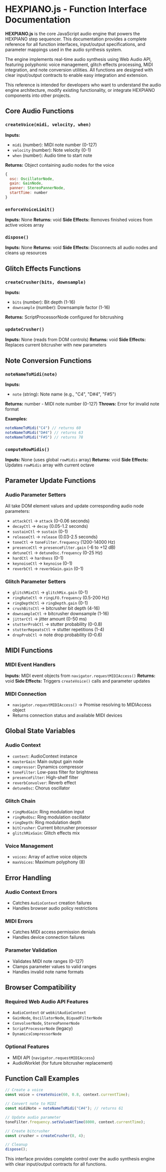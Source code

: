 # HEXPIANO.js - Function Interface Documentation

**HEXPIANO.js** is the core JavaScript audio engine that powers the HEXPIANO step sequencer. This documentation provides a complete reference for all function interfaces, input/output specifications, and parameter mappings used in the audio synthesis system.

The engine implements real-time audio synthesis using Web Audio API, featuring polyphonic voice management, glitch effects processing, MIDI integration, and note conversion utilities. All functions are designed with clear input/output contracts to enable easy integration and extension.

This reference is intended for developers who want to understand the audio engine architecture, modify existing functionality, or integrate HEXPIANO components into other projects.

## Core Audio Functions

### `createVoice(midi, velocity, when)`
**Inputs:**
- `midi` (number): MIDI note number (0-127)
- `velocity` (number): Note velocity (0-1)
- `when` (number): Audio time to start note

**Returns:** Object containing audio nodes for the voice
```javascript
{
  osc: OscillatorNode,
  gain: GainNode,
  panner: StereoPannerNode,
  startTime: number
}
```

### `enforceVoiceLimit()`
**Inputs:** None
**Returns:** void
**Side Effects:** Removes finished voices from active voices array

### `dispose()`
**Inputs:** None
**Returns:** void
**Side Effects:** Disconnects all audio nodes and cleans up resources

## Glitch Effects Functions

### `createCrusher(bits, downsample)`
**Inputs:**
- `bits` (number): Bit depth (1-16)
- `downsample` (number): Downsample factor (1-16)

**Returns:** ScriptProcessorNode configured for bitcrushing

### `updateCrusher()`
**Inputs:** None (reads from DOM controls)
**Returns:** void
**Side Effects:** Replaces current bitcrusher with new parameters

## Note Conversion Functions

### `noteNameToMidi(note)`
**Inputs:**
- `note` (string): Note name (e.g., "C4", "D#4", "F#5")

**Returns:** number - MIDI note number (0-127)
**Throws:** Error for invalid note format

**Examples:**
```javascript
noteNameToMidi("C4") // returns 60
noteNameToMidi("D#4") // returns 63
noteNameToMidi("F#5") // returns 78
```

### `computeRowMidis()`
**Inputs:** None (uses global `rowMidis` array)
**Returns:** void
**Side Effects:** Updates `rowMidis` array with current octave

## Parameter Update Functions

### Audio Parameter Setters
All take DOM element values and update corresponding audio node parameters:

- `attackCtl` → `attack` (0-0.06 seconds)
- `decayCtl` → `decay` (0.05-1.2 seconds)  
- `sustainCtl` → `sustain` (0-1)
- `releaseCtl` → `release` (0.03-2.5 seconds)
- `toneCtl` → `toneFilter.frequency` (1200-14000 Hz)
- `presenceCtl` → `presenceFilter.gain` (-6 to +12 dB)
- `detuneCtl` → `detuneOsc.frequency` (0-25 Hz)
- `hardCtl` → `hardness` (0-1)
- `keynoiseCtl` → `keynoise` (0-1)
- `reverbCtl` → `reverbGain.gain` (0-1)

### Glitch Parameter Setters
- `glitchMixCtl` → `glitchMix.gain` (0-1)
- `ringRateCtl` → `ringLFO.frequency` (0.5-200 Hz)
- `ringDepthCtl` → `ringDepth.gain` (0-1)
- `crushBitsCtl` → bitcrusher bit depth (4-16)
- `downsampleCtl` → bitcrusher downsample (1-16)
- `jitterCtl` → jitter amount (0-50 ms)
- `stutterProbCtl` → stutter probability (0-0.8)
- `stutterRepeatsCtl` → stutter repetitions (1-4)
- `dropProbCtl` → note drop probability (0-0.6)

## MIDI Functions

### MIDI Event Handlers
**Inputs:** MIDI event objects from `navigator.requestMIDIAccess()`
**Returns:** void
**Side Effects:** Triggers `createVoice()` calls and parameter updates

### MIDI Connection
- `navigator.requestMIDIAccess()` → Promise resolving to MIDIAccess object
- Returns connection status and available MIDI devices

## Global State Variables

### Audio Context
- `context`: AudioContext instance
- `masterGain`: Main output gain node
- `compressor`: Dynamics compressor
- `toneFilter`: Low-pass filter for brightness
- `presenceFilter`: High-shelf filter
- `reverbConvolver`: Reverb effect
- `detuneOsc`: Chorus oscillator

### Glitch Chain
- `ringModGain`: Ring modulation input
- `ringModOsc`: Ring modulation oscillator
- `ringDepth`: Ring modulation depth
- `bitCrusher`: Current bitcrusher processor
- `glitchMixGain`: Glitch effects mix

### Voice Management
- `voices`: Array of active voice objects
- `maxVoices`: Maximum polyphony (8)

## Error Handling

### Audio Context Errors
- Catches `AudioContext` creation failures
- Handles browser audio policy restrictions

### MIDI Errors
- Catches MIDI access permission denials
- Handles device connection failures

### Parameter Validation
- Validates MIDI note ranges (0-127)
- Clamps parameter values to valid ranges
- Handles invalid note name formats

## Browser Compatibility

### Required Web Audio API Features
- `AudioContext` or `webkitAudioContext`
- `GainNode`, `OscillatorNode`, `BiquadFilterNode`
- `ConvolverNode`, `StereoPannerNode`
- `ScriptProcessorNode` (legacy)
- `DynamicsCompressorNode`

### Optional Features
- MIDI API (`navigator.requestMIDIAccess`)
- AudioWorklet (for future bitcrusher replacement)

## Function Call Examples

```javascript
// Create a voice
const voice = createVoice(60, 0.8, context.currentTime);

// Convert note to MIDI
const midiNote = noteNameToMidi("C#4"); // returns 61

// Update audio parameter
toneFilter.frequency.setValueAtTime(8000, context.currentTime);

// Create bitcrusher
const crusher = createCrusher(8, 4);

// Cleanup
dispose();
```

This interface provides complete control over the audio synthesis engine with clear input/output contracts for all functions.
